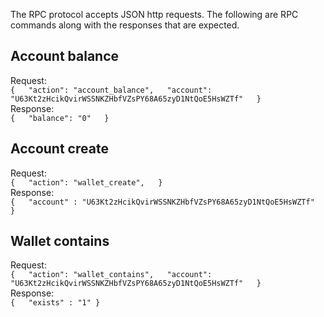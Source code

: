 The RPC protocol accepts JSON http requests.  The following are RPC commands along with the responses that are expected.

## Account balance  
Request:  
`{  
  "action": "account_balance",  
  "account": "U63Kt2zHcikQvirWSSNKZHbfVZsPY68A65zyD1NtQoE5HsWZTf"  
}`  
Response:  
`{  
  "balance": "0"  
}`

## Account create  
Request:  
`{  
  "action": "wallet_create",  
}`  
Response:  
`{  
  "account" : "U63Kt2zHcikQvirWSSNKZHbfVZsPY68A65zyD1NtQoE5HsWZTf"  
}`

## Wallet contains  
Request:  
`{  
  "action": "wallet_contains",  
  "account": "U63Kt2zHcikQvirWSSNKZHbfVZsPY68A65zyD1NtQoE5HsWZTf"  
}`  
Response:  
`{  
  "exists" : "1"
}`
